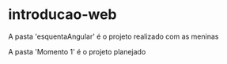 # introducao-web

A pasta 'esquentaAngular' é o projeto realizado com as meninas


A pasta 'Momento 1' é o projeto planejado
